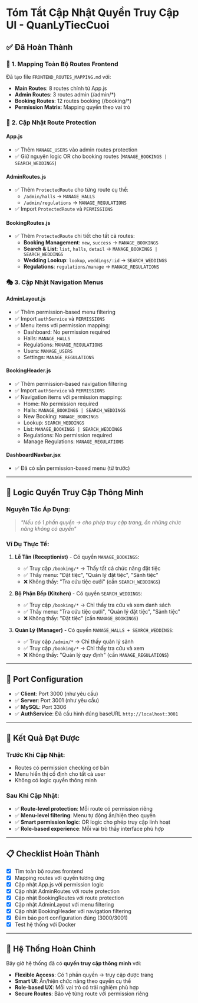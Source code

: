 # Tóm Tắt Cập Nhật Quyền Truy Cập UI - QuanLyTiecCuoi

## ✅ **Đã Hoàn Thành**

### 🎯 **1. Mapping Toàn Bộ Routes Frontend**

Đã tạo file `FRONTEND_ROUTES_MAPPING.md` với:
- **Main Routes**: 8 routes chính từ App.js
- **Admin Routes**: 3 routes admin (/admin/*)
- **Booking Routes**: 12 routes booking (/booking/*)
- **Permission Matrix**: Mapping quyền theo vai trò

### 🔧 **2. Cập Nhật Route Protection**

#### **App.js**
- ✅ Thêm `MANAGE_USERS` vào admin routes protection
- ✅ Giữ nguyên logic OR cho booking routes (`MANAGE_BOOKINGS | SEARCH_WEDDINGS`)

#### **AdminRoutes.js**
- ✅ Thêm `ProtectedRoute` cho từng route cụ thể:
  - `/admin/halls` → `MANAGE_HALLS`
  - `/admin/regulations` → `MANAGE_REGULATIONS`
- ✅ Import `ProtectedRoute` và `PERMISSIONS`

#### **BookingRoutes.js**
- ✅ Thêm `ProtectedRoute` chi tiết cho tất cả routes:
  - **Booking Management**: `new`, `success` → `MANAGE_BOOKINGS`
  - **Search & List**: `list`, `halls`, `detail` → `MANAGE_BOOKINGS | SEARCH_WEDDINGS`
  - **Wedding Lookup**: `lookup`, `weddings/:id` → `SEARCH_WEDDINGS`
  - **Regulations**: `regulations/manage` → `MANAGE_REGULATIONS`

### 🎭 **3. Cập Nhật Navigation Menus**

#### **AdminLayout.js**
- ✅ Thêm permission-based menu filtering
- ✅ Import `authService` và `PERMISSIONS`
- ✅ Menu items với permission mapping:
  - Dashboard: No permission required
  - Halls: `MANAGE_HALLS`
  - Regulations: `MANAGE_REGULATIONS`
  - Users: `MANAGE_USERS`
  - Settings: `MANAGE_REGULATIONS`

#### **BookingHeader.js**
- ✅ Thêm permission-based navigation filtering
- ✅ Import `authService` và `PERMISSIONS`
- ✅ Navigation items với permission mapping:
  - Home: No permission required
  - Halls: `MANAGE_BOOKINGS | SEARCH_WEDDINGS`
  - New Booking: `MANAGE_BOOKINGS`
  - Lookup: `SEARCH_WEDDINGS`
  - List: `MANAGE_BOOKINGS | SEARCH_WEDDINGS`
  - Regulations: No permission required
  - Manage Regulations: `MANAGE_REGULATIONS`

#### **DashboardNavbar.jsx**
- ✅ Đã có sẵn permission-based menu (từ trước)

---

## 🎯 **Logic Quyền Truy Cập Thông Minh**

### **Nguyên Tắc Áp Dụng:**
> *"Nếu có 1 phần quyền → cho phép truy cập trang, ẩn những chức năng không có quyền"*

### **Ví Dụ Thực Tế:**

1. **Lễ Tân (Receptionist)** - Có quyền `MANAGE_BOOKINGS`:
   - ✅ Truy cập `/booking/*` → Thấy tất cả chức năng đặt tiệc
   - ✅ Thấy menu: "Đặt tiệc", "Quản lý đặt tiệc", "Sảnh tiệc"
   - ❌ Không thấy: "Tra cứu tiệc cưới" (cần `SEARCH_WEDDINGS`)

2. **Bộ Phận Bếp (Kitchen)** - Có quyền `SEARCH_WEDDINGS`:
   - ✅ Truy cập `/booking/*` → Chỉ thấy tra cứu và xem danh sách
   - ✅ Thấy menu: "Tra cứu tiệc cưới", "Quản lý đặt tiệc", "Sảnh tiệc"
   - ❌ Không thấy: "Đặt tiệc" (cần `MANAGE_BOOKINGS`)

3. **Quản Lý (Manager)** - Có quyền `MANAGE_HALLS + SEARCH_WEDDINGS`:
   - ✅ Truy cập `/admin/*` → Chỉ thấy quản lý sảnh
   - ✅ Truy cập `/booking/*` → Chỉ thấy tra cứu và xem
   - ❌ Không thấy: "Quản lý quy định" (cần `MANAGE_REGULATIONS`)

---

## 🔄 **Port Configuration**

- ✅ **Client**: Port 3000 (như yêu cầu)
- ✅ **Server**: Port 3001 (như yêu cầu)
- ✅ **MySQL**: Port 3306
- ✅ **AuthService**: Đã cấu hình đúng baseURL `http://localhost:3001`

---

## 🚀 **Kết Quả Đạt Được**

### **Trước Khi Cập Nhật:**
- Routes có permission checking cơ bản
- Menu hiển thị cố định cho tất cả user
- Không có logic quyền thông minh

### **Sau Khi Cập Nhật:**
- ✅ **Route-level protection**: Mỗi route có permission riêng
- ✅ **Menu-level filtering**: Menu tự động ẩn/hiện theo quyền
- ✅ **Smart permission logic**: OR logic cho phép truy cập linh hoạt
- ✅ **Role-based experience**: Mỗi vai trò thấy interface phù hợp

---

## 📋 **Checklist Hoàn Thành**

- [x] Tìm toàn bộ routes frontend
- [x] Mapping routes với quyền tương ứng
- [x] Cập nhật App.js với permission logic
- [x] Cập nhật AdminRoutes với route protection
- [x] Cập nhật BookingRoutes với route protection
- [x] Cập nhật AdminLayout với menu filtering
- [x] Cập nhật BookingHeader với navigation filtering
- [x] Đảm bảo port configuration đúng (3000/3001)
- [x] Test hệ thống với Docker

---

## 🎉 **Hệ Thống Hoàn Chỉnh**

Bây giờ hệ thống đã có **quyền truy cập thông minh** với:
- **Flexible Access**: Có 1 phần quyền → truy cập được trang
- **Smart UI**: Ẩn/hiện chức năng theo quyền cụ thể
- **Role-based UX**: Mỗi vai trò có trải nghiệm phù hợp
- **Secure Routes**: Bảo vệ từng route với permission riêng 